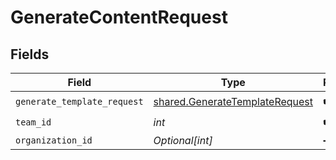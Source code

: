 # GenerateContentRequest


## Fields

| Field                                                                            | Type                                                                             | Required                                                                         | Description                                                                      |
| -------------------------------------------------------------------------------- | -------------------------------------------------------------------------------- | -------------------------------------------------------------------------------- | -------------------------------------------------------------------------------- |
| `generate_template_request`                                                      | [shared.GenerateTemplateRequest](../../models/shared/generatetemplaterequest.md) | :heavy_check_mark:                                                               | N/A                                                                              |
| `team_id`                                                                        | *int*                                                                            | :heavy_check_mark:                                                               | N/A                                                                              |
| `organization_id`                                                                | *Optional[int]*                                                                  | :heavy_minus_sign:                                                               | N/A                                                                              |